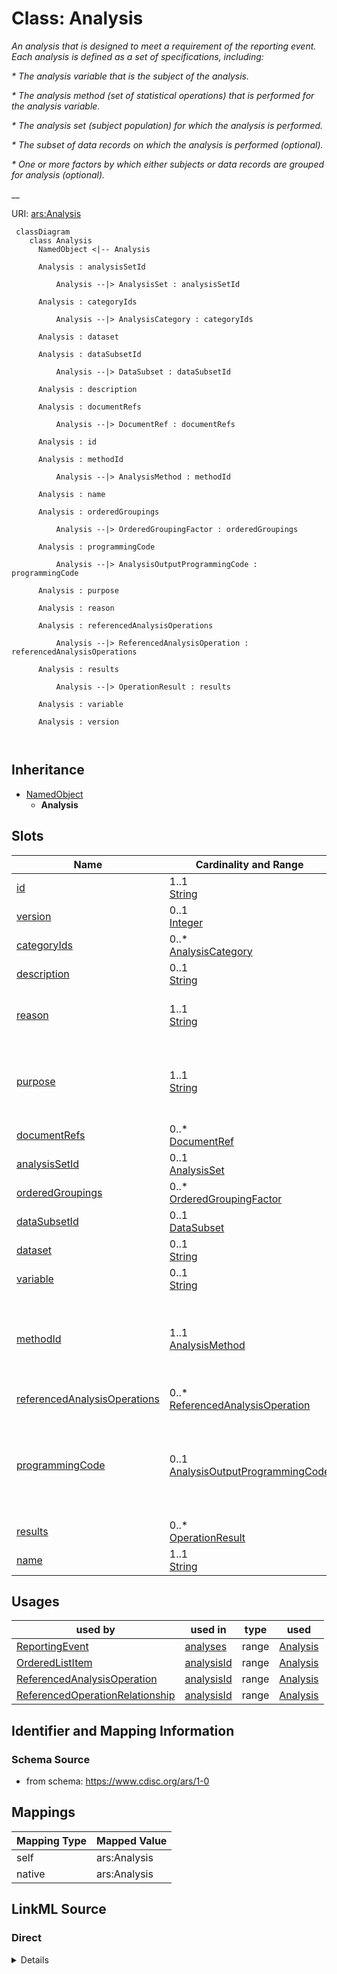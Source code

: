 # Class: Analysis


_An analysis that is designed to meet a requirement of the reporting event. Each analysis is defined as a set of specifications, including:_

_* The analysis variable that is the subject of the analysis._

_* The analysis method (set of statistical operations) that is performed for the analysis variable._

_* The analysis set (subject population) for which the analysis is performed._

_* The subset of data records on which the analysis is performed (optional)._

_* One or more factors by which either subjects or data records are grouped for analysis (optional)._

__





URI: [ars:Analysis](https://www.cdisc.org/ars/1-0/Analysis)



```mermaid
 classDiagram
    class Analysis
      NamedObject <|-- Analysis
      
      Analysis : analysisSetId
        
          Analysis --|> AnalysisSet : analysisSetId
        
      Analysis : categoryIds
        
          Analysis --|> AnalysisCategory : categoryIds
        
      Analysis : dataset
        
      Analysis : dataSubsetId
        
          Analysis --|> DataSubset : dataSubsetId
        
      Analysis : description
        
      Analysis : documentRefs
        
          Analysis --|> DocumentRef : documentRefs
        
      Analysis : id
        
      Analysis : methodId
        
          Analysis --|> AnalysisMethod : methodId
        
      Analysis : name
        
      Analysis : orderedGroupings
        
          Analysis --|> OrderedGroupingFactor : orderedGroupings
        
      Analysis : programmingCode
        
          Analysis --|> AnalysisOutputProgrammingCode : programmingCode
        
      Analysis : purpose
        
      Analysis : reason
        
      Analysis : referencedAnalysisOperations
        
          Analysis --|> ReferencedAnalysisOperation : referencedAnalysisOperations
        
      Analysis : results
        
          Analysis --|> OperationResult : results
        
      Analysis : variable
        
      Analysis : version
        
      
```





## Inheritance
* [NamedObject](NamedObject.md)
    * **Analysis**



## Slots

| Name | Cardinality and Range | Description | Inheritance |
| ---  | --- | --- | --- |
| [id](id.md) | 1..1 <br/> [String](String.md) |  | direct |
| [version](version.md) | 0..1 <br/> [Integer](Integer.md) |  | direct |
| [categoryIds](categoryIds.md) | 0..* <br/> [AnalysisCategory](AnalysisCategory.md) |  | direct |
| [description](description.md) | 0..1 <br/> [String](String.md) |  | direct |
| [reason](reason.md) | 1..1 <br/> [String](String.md) | The rationale for performing this analysis | direct |
| [purpose](purpose.md) | 1..1 <br/> [String](String.md) | The purpose of the analysis within the body of evidence (e | direct |
| [documentRefs](documentRefs.md) | 0..* <br/> [DocumentRef](DocumentRef.md) |  | direct |
| [analysisSetId](analysisSetId.md) | 0..1 <br/> [AnalysisSet](AnalysisSet.md) |  | direct |
| [orderedGroupings](orderedGroupings.md) | 0..* <br/> [OrderedGroupingFactor](OrderedGroupingFactor.md) |  | direct |
| [dataSubsetId](dataSubsetId.md) | 0..1 <br/> [DataSubset](DataSubset.md) |  | direct |
| [dataset](dataset.md) | 0..1 <br/> [String](String.md) |  | direct |
| [variable](variable.md) | 0..1 <br/> [String](String.md) |  | direct |
| [methodId](methodId.md) | 1..1 <br/> [AnalysisMethod](AnalysisMethod.md) | A reference to the set of one or more statistical operations performed for th... | direct |
| [referencedAnalysisOperations](referencedAnalysisOperations.md) | 0..* <br/> [ReferencedAnalysisOperation](ReferencedAnalysisOperation.md) |  | direct |
| [programmingCode](programmingCode.md) | 0..1 <br/> [AnalysisOutputProgrammingCode](AnalysisOutputProgrammingCode.md) | Programming statements and/or a reference to the program used to perform the ... | direct |
| [results](results.md) | 0..* <br/> [OperationResult](OperationResult.md) |  | direct |
| [name](name.md) | 1..1 <br/> [String](String.md) |  | [NamedObject](NamedObject.md) |





## Usages

| used by | used in | type | used |
| ---  | --- | --- | --- |
| [ReportingEvent](ReportingEvent.md) | [analyses](analyses.md) | range | [Analysis](Analysis.md) |
| [OrderedListItem](OrderedListItem.md) | [analysisId](analysisId.md) | range | [Analysis](Analysis.md) |
| [ReferencedAnalysisOperation](ReferencedAnalysisOperation.md) | [analysisId](analysisId.md) | range | [Analysis](Analysis.md) |
| [ReferencedOperationRelationship](ReferencedOperationRelationship.md) | [analysisId](analysisId.md) | range | [Analysis](Analysis.md) |






## Identifier and Mapping Information







### Schema Source


* from schema: https://www.cdisc.org/ars/1-0





## Mappings

| Mapping Type | Mapped Value |
| ---  | ---  |
| self | ars:Analysis |
| native | ars:Analysis |





## LinkML Source

<!-- TODO: investigate https://stackoverflow.com/questions/37606292/how-to-create-tabbed-code-blocks-in-mkdocs-or-sphinx -->

### Direct

<details>
```yaml
name: Analysis
description: 'An analysis that is designed to meet a requirement of the reporting
  event. Each analysis is defined as a set of specifications, including:

  * The analysis variable that is the subject of the analysis.

  * The analysis method (set of statistical operations) that is performed for the
  analysis variable.

  * The analysis set (subject population) for which the analysis is performed.

  * The subset of data records on which the analysis is performed (optional).

  * One or more factors by which either subjects or data records are grouped for analysis
  (optional).

  '
from_schema: https://www.cdisc.org/ars/1-0
rank: 1000
is_a: NamedObject
slots:
- id
- version
- categoryIds
- description
- reason
- purpose
- documentRefs
- analysisSetId
- orderedGroupings
- dataSubsetId
- dataset
- variable
- methodId
- referencedAnalysisOperations
- programmingCode
- results
slot_usage:
  programmingCode:
    name: programmingCode
    description: Programming statements and/or a reference to the program used to
      perform the specific analysis.
    domain_of:
    - Analysis
    - Output

```
</details>

### Induced

<details>
```yaml
name: Analysis
description: 'An analysis that is designed to meet a requirement of the reporting
  event. Each analysis is defined as a set of specifications, including:

  * The analysis variable that is the subject of the analysis.

  * The analysis method (set of statistical operations) that is performed for the
  analysis variable.

  * The analysis set (subject population) for which the analysis is performed.

  * The subset of data records on which the analysis is performed (optional).

  * One or more factors by which either subjects or data records are grouped for analysis
  (optional).

  '
from_schema: https://www.cdisc.org/ars/1-0
rank: 1000
is_a: NamedObject
slot_usage:
  programmingCode:
    name: programmingCode
    description: Programming statements and/or a reference to the program used to
      perform the specific analysis.
    domain_of:
    - Analysis
    - Output
attributes:
  id:
    name: id
    from_schema: https://www.cdisc.org/ars/1-0
    rank: 1000
    identifier: true
    alias: id
    owner: Analysis
    domain_of:
    - AnalysisCategorization
    - AnalysisCategory
    - Analysis
    - AnalysisMethod
    - Operation
    - ReferencedOperationRelationship
    - Output
    - OutputDisplay
    - DisplaySubSection
    - AnalysisSet
    - GroupingFactor
    - Group
    - DataSubset
    - ReferenceDocument
    - SponsorTerm
    range: string
    required: true
  version:
    name: version
    from_schema: https://www.cdisc.org/ars/1-0
    rank: 1000
    alias: version
    owner: Analysis
    domain_of:
    - Analysis
    - Output
    - OutputDisplay
    range: integer
  categoryIds:
    name: categoryIds
    from_schema: https://www.cdisc.org/ars/1-0
    rank: 1000
    multivalued: true
    alias: categoryIds
    owner: Analysis
    domain_of:
    - Analysis
    - Output
    range: AnalysisCategory
    required: false
    inlined: false
  description:
    name: description
    from_schema: https://www.cdisc.org/ars/1-0
    rank: 1000
    alias: description
    owner: Analysis
    domain_of:
    - Analysis
    - AnalysisMethod
    - ReferencedOperationRelationship
    - CodeParameter
    - SponsorTerm
    range: string
  reason:
    name: reason
    description: The rationale for performing this analysis. It indicates when the
      analysis was planned.
    from_schema: https://www.cdisc.org/ars/1-0
    rank: 1000
    alias: reason
    owner: Analysis
    domain_of:
    - Analysis
    range: string
    required: true
    inlined: false
    any_of:
    - range: AnalysisReason
    - range: SponsorTerm
  purpose:
    name: purpose
    description: The purpose of the analysis within the body of evidence (e.g., section
      in the clinical study report).
    from_schema: https://www.cdisc.org/ars/1-0
    rank: 1000
    alias: purpose
    owner: Analysis
    domain_of:
    - Analysis
    range: string
    required: true
    inlined: false
    any_of:
    - range: AnalysisPurpose
    - range: SponsorTerm
  documentRefs:
    name: documentRefs
    from_schema: https://www.cdisc.org/ars/1-0
    rank: 1000
    multivalued: true
    alias: documentRefs
    owner: Analysis
    domain_of:
    - Analysis
    - AnalysisMethod
    - AnalysisOutputProgrammingCode
    - Output
    range: DocumentRef
    inlined: true
    inlined_as_list: true
  analysisSetId:
    name: analysisSetId
    from_schema: https://www.cdisc.org/ars/1-0
    rank: 1000
    multivalued: false
    alias: analysisSetId
    owner: Analysis
    domain_of:
    - Analysis
    range: AnalysisSet
    inlined: false
  orderedGroupings:
    name: orderedGroupings
    from_schema: https://www.cdisc.org/ars/1-0
    rank: 1000
    multivalued: true
    list_elements_ordered: true
    alias: orderedGroupings
    owner: Analysis
    domain_of:
    - Analysis
    range: OrderedGroupingFactor
    inlined: true
    inlined_as_list: true
  dataSubsetId:
    name: dataSubsetId
    from_schema: https://www.cdisc.org/ars/1-0
    rank: 1000
    alias: dataSubsetId
    owner: Analysis
    domain_of:
    - Analysis
    range: DataSubset
    inlined: false
  dataset:
    name: dataset
    from_schema: https://www.cdisc.org/ars/1-0
    rank: 1000
    alias: dataset
    owner: Analysis
    domain_of:
    - Analysis
    - WhereClauseCondition
    range: string
  variable:
    name: variable
    from_schema: https://www.cdisc.org/ars/1-0
    rank: 1000
    alias: variable
    owner: Analysis
    domain_of:
    - Analysis
    - WhereClauseCondition
    range: string
  methodId:
    name: methodId
    description: A reference to the set of one or more statistical operations performed
      for the analysis.
    from_schema: https://www.cdisc.org/ars/1-0
    rank: 1000
    alias: methodId
    owner: Analysis
    domain_of:
    - Analysis
    range: AnalysisMethod
    required: true
    inlined: false
  referencedAnalysisOperations:
    name: referencedAnalysisOperations
    from_schema: https://www.cdisc.org/ars/1-0
    rank: 1000
    multivalued: true
    alias: referencedAnalysisOperations
    owner: Analysis
    domain_of:
    - Analysis
    range: ReferencedAnalysisOperation
    inlined: true
    inlined_as_list: true
  programmingCode:
    name: programmingCode
    description: Programming statements and/or a reference to the program used to
      perform the specific analysis.
    from_schema: https://www.cdisc.org/ars/1-0
    rank: 1000
    alias: programmingCode
    owner: Analysis
    domain_of:
    - Analysis
    - Output
    range: AnalysisOutputProgrammingCode
  results:
    name: results
    from_schema: https://www.cdisc.org/ars/1-0
    rank: 1000
    multivalued: true
    alias: results
    owner: Analysis
    domain_of:
    - Analysis
    range: OperationResult
    inlined: true
    inlined_as_list: true
  name:
    name: name
    from_schema: https://www.cdisc.org/ars/1-0
    rank: 1000
    alias: name
    owner: Analysis
    domain_of:
    - NamedObject
    range: string
    required: true

```
</details>